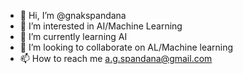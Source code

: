 - 👋 Hi, I’m @gnakspandana
- 👀 I’m interested in AI/Machine Learning
- 🌱 I’m currently learning AI
- 💞️ I’m looking to collaborate on AL/Machine learning
- 📫 How to reach me a.g.spandana@gmail.com

<!---
gnakspandana/gnakspandana is a ✨ special ✨ repository because its `README.md` (this file) appears on your GitHub profile.
You can click the Preview link to take a look at your changes.
--->
